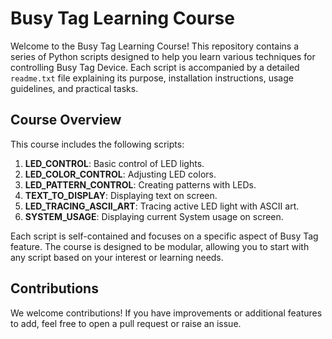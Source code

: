 # Busy Tag Learning Course

Welcome to the Busy Tag Learning Course! This repository contains a series of Python scripts designed to help you learn various techniques for controlling Busy Tag Device. Each script is accompanied by a detailed `readme.txt` file explaining its purpose, installation instructions, usage guidelines, and practical tasks.

## Course Overview

This course includes the following scripts:

1. **LED_CONTROL**: Basic control of LED lights.
2. **LED_COLOR_CONTROL**: Adjusting LED colors.
3. **LED_PATTERN_CONTROL**: Creating patterns with LEDs.
4. **TEXT_TO_DISPLAY**: Displaying text on screen.
5. **LED_TRACING_ASCII_ART**: Tracing active LED light with ASCII art.
6. **SYSTEM_USAGE**: Displaying current System usage on screen.

Each script is self-contained and focuses on a specific aspect of Busy Tag feature. The course is designed to be modular, allowing you to start with any script based on your interest or learning needs.

## Contributions

We welcome contributions! If you have improvements or additional features to add, feel free to open a pull request or raise an issue.
